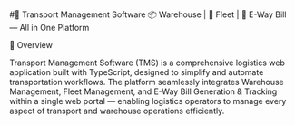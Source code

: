 #🚛 Transport Management Software
📦 Warehouse | 🚚 Fleet | 📜 E-Way Bill — All in One Platform


🧩 Overview

Transport Management Software (TMS) is a comprehensive logistics web application built with TypeScript, designed to simplify and automate transportation workflows.
The platform seamlessly integrates Warehouse Management, Fleet Management, and E-Way Bill Generation & Tracking within a single web portal — enabling logistics operators to manage every aspect of transport and warehouse operations efficiently.



